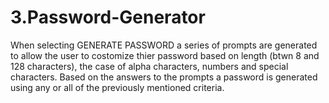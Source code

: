 # 3.Password-Generator

When selecting GENERATE PASSWORD a series of prompts are generated to allow the user to costomize thier password based on length (btwn 8 and 128 characters), the case of alpha characters, numbers and special characters.  Based on the answers to the prompts a password is generated using any or all of the previously mentioned criteria.